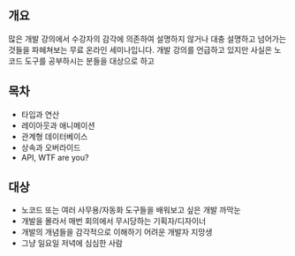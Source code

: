 ## 개요

많은 개발 강의에서 수강자의 감각에 의존하여 설명하지 않거나 대충 설명하고 넘어가는 것들을 파헤쳐보는 무료 온라인 세미나입니다. 개발 강의를 언급하고 있지만 사실은 노코드 도구를 공부하시는 분들을 대상으로 하고 

## 목차

- 타입과 연산
- 레이아웃과 애니메이션
- 관계형 데이터베이스
- 상속과 오버라이드
- API, WTF are you?

## 대상

- 노코드 또는 여러 사무용/자동화 도구들을 배워보고 싶은 개발 까막눈
- 개발을 몰라서 매번 회의에서 무시당하는 기획자/디자이너
- 개발의 개념들을 감각적으로 이해하기 어려운 개발자 지망생
- 그냥 일요일 저녁에 심심한 사람

